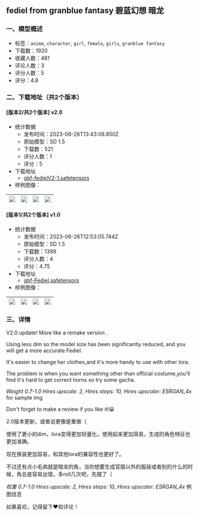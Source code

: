 ## fediel from granblue fantasy 碧蓝幻想 暗龙
### 一、模型概述

- 标签：`anime`, `character`, `girl`, `female`, `girls`, `granblue fantasy`
- 下载数：1920
- 收藏人数：481
- 评论人数：3
- 评分人数：5
- 评分：4.8

### 二、下载地址（共2个版本）

#### [版本2/共2个版本] v2.0

- 统计数据
  - 发布时间：2023-06-26T13:43:08.850Z
  - 原始模型：SD 1.5
  - 下载数：521
  - 评分人数：1
  - 评分：5
- 下载地址
  - [gbf-fedielV2-1.safetensors](https://civitai.com/api/download/models/104444)
- 样例图像：

| <img src="https://image.civitai.com/xG1nkqKTMzGDvpLrqFT7WA/6e5e914d-a391-4703-89da-95ae69f46704/width=450/1296414.jpeg" /> | <img src="https://image.civitai.com/xG1nkqKTMzGDvpLrqFT7WA/4805439d-290e-4f69-9f8c-3023b7a77de7/width=450/1296050.jpeg" /> | <img src="https://image.civitai.com/xG1nkqKTMzGDvpLrqFT7WA/b7fecf56-7ff2-487b-960f-37bf3bc9e82b/width=450/1295913.jpeg" /> | <img src="https://image.civitai.com/xG1nkqKTMzGDvpLrqFT7WA/13753f4e-ec9b-4c31-ada6-0d60e671307e/width=450/1295944.jpeg" /> |
| ---- | ---- | ---- | ---- |

#### [版本1/共2个版本] v1.0

- 统计数据
  - 发布时间：2023-06-26T12:53:05.744Z
  - 原始模型：SD 1.5
  - 下载数：1399
  - 评分人数：4
  - 评分：4.75
- 下载地址
  - [gbf-Fediel.safetensors](https://civitai.com/api/download/models/11480)
- 样例图像：

| <img src="https://image.civitai.com/xG1nkqKTMzGDvpLrqFT7WA/87e0b9c0-cc9d-4125-4232-1f8653773600/width=450/110223.jpeg" /> | <img src="https://image.civitai.com/xG1nkqKTMzGDvpLrqFT7WA/018c39d1-9cbf-44ba-5a6c-a4c8c802da00/width=450/110214.jpeg" /> | <img src="https://image.civitai.com/xG1nkqKTMzGDvpLrqFT7WA/2aabb1f9-fd4f-4789-968e-3eb430bdcf00/width=450/110222.jpeg" /> | <img src="https://image.civitai.com/xG1nkqKTMzGDvpLrqFT7WA/500856ac-c288-4b8a-8ad7-19a37df22400/width=450/112290.jpeg" /> |
| ---- | ---- | ---- | ---- |


### 三、详情
<p>V2.0 update! More like a remake version .</p><p>Using less dim so the model size has been significantly reduced, and you will get a more accurate Fediel.</p><p>It's easier to change her clothes,and it's more handy to use with other lora.</p><p>The problem is when you want something other than official costume,you'll find it's hard to get correct horns so try some gacha.</p><p><em>Weight 0.7-1.0 Hires upscale: 2, Hires steps: 10, Hires upscaler: ESRGAN_4x</em> for sample img</p><p>Don't forget to make a review if you like it!😀</p><p>2.0版本更新，或者说更像是重做（</p><p>使用了更小的dim，lora变得更加轻量化，使用起来更加简易，生成的角色特征也更加准确。</p><p>现在换装更加容易，和其他lora的兼容性也更好了。</p><p>不过还有点小毛病就是暗龙的角，当你想要生成官服以外的服装或者别的什么的时候，角总是容易出错，多roll几次吧，先摆了（</p><p><em>权重 0.7-1.0 Hires upscale: 2, Hires steps: 10, Hires upscaler: ESRGAN_4x</em> 例图信息</p><p>如果喜欢，记得留下♥和评论！</p>